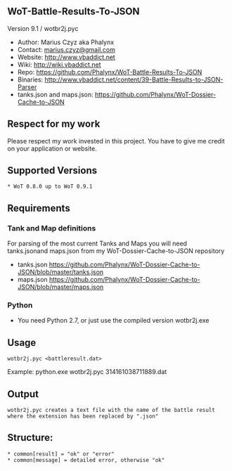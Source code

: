 WoT-Battle-Results-To-JSON 
------------------------------------
Version 9.1 / wotbr2j.pyc

* Author: Marius Czyz aka Phalynx
* Contact: marius.czyz@gmail.com
* Website: http://www.vbaddict.net
* Wiki: http://wiki.vbaddict.net
* Repo: https://github.com/Phalynx/WoT-Battle-Results-To-JSON
* Binaries: http://www.vbaddict.net/content/39-Battle-Results-to-JSON-Parser
* tanks.json and maps.json: https://github.com/Phalynx/WoT-Dossier-Cache-to-JSON


## Respect for my work
Please respect my work invested in this project. You have to give me credit on your application or website.

## Supported Versions
	* WoT 0.8.0 up to WoT 0.9.1
	
## Requirements

### Tank and Map definitions
For parsing of the most current Tanks and Maps you will need tanks.jsonand maps.json from my WoT-Dossier-Cache-to-JSON repository
* tanks.json https://github.com/Phalynx/WoT-Dossier-Cache-to-JSON/blob/master/tanks.json
* maps.json https://github.com/Phalynx/WoT-Dossier-Cache-to-JSON/blob/master/maps.json

### Python
* You need Python 2.7, or just use the compiled version wotbr2j.exe

## Usage
	wotbr2j.pyc <battleresult.dat>

Example:
	python.exe wotbr2j.pyc 314161038711889.dat

## Output
	wotbr2j.pyc creates a text file with the name of the battle result where the extension has been replaced by ".json"

## Structure:
	* common[result] = "ok" or "error"
	* common[message] = detailed error, otherwise "ok"
